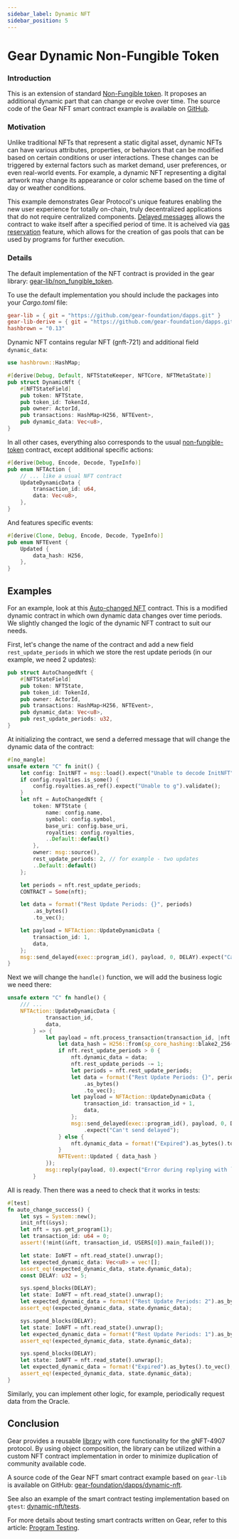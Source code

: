 ```yaml
---
sidebar_label: Dynamic NFT
sidebar_position: 5
---
```


# Gear Dynamic Non-Fungible Token

### Introduction
This is an extension of standard [Non-Fungible token](./gnft-721). It proposes an additional dynamic part that can change or evolve over time. The source code of the Gear NFT smart contract example is available on [GitHub](https://github.com/gear-foundation/dapps/tree/master/contracts/dynamic-nft).

### Motivation

Unlike traditional NFTs that represent a static digital asset, dynamic NFTs can have various attributes, properties, or behaviors that can be modified based on certain conditions or user interactions. These changes can be triggered by external factors such as market demand, user preferences, or even real-world events. For example, a dynamic NFT representing a digital artwork may change its appearance or color scheme based on the time of day or weather conditions.

This example demonstrates Gear Protocol's unique features enabling the new user experience for totally on-chain, truly decentralized applications that do not require centralized components. [Delayed messages](/developing-contracts/delayed-messages.md) allows the contract to wake itself after a specified period of time. It is acheived via [gas reservation](/developing-contracts/gas-reservation.md) feature, which allows for the creation of gas pools that can be used by programs for further execution.

### Details

The default implementation of the NFT contract is provided in the gear library: [gear-lib/non_fungible_token](https://github.com/gear-foundation/dapps/blob/master/contracts/gear-lib/src/tokens/non_fungible.rs).

To use the default implementation you should include the packages into your *Cargo.toml* file:

```toml
gear-lib = { git = "https://github.com/gear-foundation/dapps.git" }
gear-lib-derive = { git = "https://github.com/gear-foundation/dapps.git" }
hashbrown = "0.13"
```

Dynamic NFT contains regular NFT (gnft-721) and additional field  `dynamic_data`:

```rust
use hashbrown::HashMap;

#[derive(Debug, Default, NFTStateKeeper, NFTCore, NFTMetaState)]
pub struct DynamicNft {
    #[NFTStateField]
    pub token: NFTState,
    pub token_id: TokenId,
    pub owner: ActorId,
    pub transactions: HashMap<H256, NFTEvent>,
    pub dynamic_data: Vec<u8>,
}
```
In all other cases, everything also corresponds to the usual [non-fungible-token](./gnft-721) contract, except additional specific actions:

```rust
#[derive(Debug, Encode, Decode, TypeInfo)]
pub enum NFTAction {
    // ... like a usual NFT contract
    UpdateDynamicData {
        transaction_id: u64,
        data: Vec<u8>,
    },
}
```
And features specific events:

```rust
#[derive(Clone, Debug, Encode, Decode, TypeInfo)]
pub enum NFTEvent {
    Updated {
        data_hash: H256,
    },
}
```

## Examples

For an example, look at this [Auto-changed NFT](https://github.com/gear-foundation/dapps/tree/master/contracts/auto-changed-nft) contract. This is a modified dynamic contract in which own dynamic data changes over time periods. We slightly changed the logic of the dynamic NFT contract to suit our needs.

First, let's change the name of the contract and add a new field `rest_update_periods` in which we store the rest update periods (in our example, we need 2 updates):

```rust
pub struct AutoChangedNft {
    #[NFTStateField]
    pub token: NFTState,
    pub token_id: TokenId,
    pub owner: ActorId,
    pub transactions: HashMap<H256, NFTEvent>,
    pub dynamic_data: Vec<u8>,
    pub rest_update_periods: u32,
}
```

At initializing the contract, we send a deferred message that will change the dynamic data of the contract:

```rust
#[no_mangle]
unsafe extern "C" fn init() {
    let config: InitNFT = msg::load().expect("Unable to decode InitNFT");
    if config.royalties.is_some() {
        config.royalties.as_ref().expect("Unable to g").validate();
    }
    let nft = AutoChangedNft {
        token: NFTState {
            name: config.name,
            symbol: config.symbol,
            base_uri: config.base_uri,
            royalties: config.royalties,
            ..Default::default()
        },
        owner: msg::source(),
        rest_update_periods: 2, // for example - two updates
        ..Default::default()
    };

    let periods = nft.rest_update_periods;
    CONTRACT = Some(nft);

    let data = format!("Rest Update Periods: {}", periods)
        .as_bytes()
        .to_vec();

    let payload = NFTAction::UpdateDynamicData {
        transaction_id: 1,
        data,
    };
    msg::send_delayed(exec::program_id(), payload, 0, DELAY).expect("Cant send delayed msg");
}
```

Next we will change the `handle()` function, we will add the business logic we need there:

```rust
unsafe extern "C" fn handle() {
    /// ...
    NFTAction::UpdateDynamicData {
            transaction_id,
            data,
        } => {
            let payload = nft.process_transaction(transaction_id, |nft| {
                let data_hash = H256::from(sp_core_hashing::blake2_256(&data));
                if nft.rest_update_periods > 0 {
                    nft.dynamic_data = data;
                    nft.rest_update_periods -= 1;
                    let periods = nft.rest_update_periods;
                    let data = format!("Rest Update Periods: {}", periods)
                        .as_bytes()
                        .to_vec();
                    let payload = NFTAction::UpdateDynamicData {
                        transaction_id: transaction_id + 1,
                        data,
                    };
                    msg::send_delayed(exec::program_id(), payload, 0, DELAY)
                        .expect("Can't send delayed");
                } else {
                    nft.dynamic_data = format!("Expired").as_bytes().to_vec();
                }
                NFTEvent::Updated { data_hash }
            });
            msg::reply(payload, 0).expect("Error during replying with `NFTEvent::Updated`");
        }

```

All is ready. Then there was a need to check that it works in tests:
```rust
#[test]
fn auto_change_success() {
    let sys = System::new();
    init_nft(&sys);
    let nft = sys.get_program(1);
    let transaction_id: u64 = 0;
    assert!(!mint(&nft, transaction_id, USERS[0]).main_failed());

    let state: IoNFT = nft.read_state().unwrap();
    let expected_dynamic_data: Vec<u8> = vec![];
    assert_eq!(expected_dynamic_data, state.dynamic_data);
    const DELAY: u32 = 5;

    sys.spend_blocks(DELAY);
    let state: IoNFT = nft.read_state().unwrap();
    let expected_dynamic_data = format!("Rest Update Periods: 2").as_bytes().to_vec();
    assert_eq!(expected_dynamic_data, state.dynamic_data);

    sys.spend_blocks(DELAY);
    let state: IoNFT = nft.read_state().unwrap();
    let expected_dynamic_data = format!("Rest Update Periods: 1").as_bytes().to_vec();
    assert_eq!(expected_dynamic_data, state.dynamic_data);

    sys.spend_blocks(DELAY);
    let state: IoNFT = nft.read_state().unwrap();
    let expected_dynamic_data = format!("Expired").as_bytes().to_vec();
    assert_eq!(expected_dynamic_data, state.dynamic_data);
}
```

Similarly, you can implement other logic, for example, periodically request data from the Oracle.

## Conclusion

Gear provides a reusable [library](https://github.com/gear-foundation/dapps/blob/master/contracts/gear-lib/src/tokens/non_fungible.rs) with core functionality for the gNFT-4907 protocol. By using object composition, the library can be utilized within a custom NFT contract implementation in order to minimize duplication of community available code.

A source code of the Gear NFT smart contract example based on `gear-lib` is available on GitHub: [gear-foundation/dapps/dynamic-nft](https://github.com/gear-foundation/dapps/tree/master/contracts/dynamic-nft).

See also an example of the smart contract testing implementation based on `gtest`: [dynamic-nft/tests](https://github.com/gear-foundation/dapps/tree/master/contracts/dynamic-nft/tests).

For more details about testing smart contracts written on Gear, refer to this article: [Program Testing](/docs/developing-contracts/testing).
